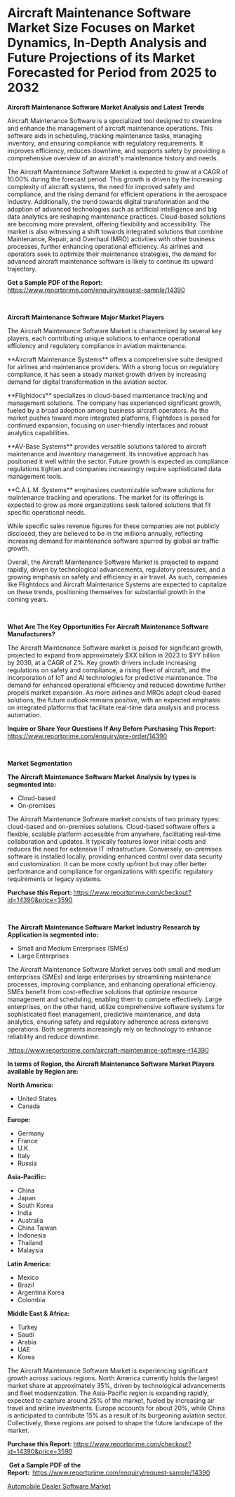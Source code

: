 <p><h1>Aircraft Maintenance Software Market Size Focuses on Market Dynamics, In-Depth Analysis and Future Projections of its Market Forecasted for Period from 2025 to 2032</h1></p><p><strong>Aircraft Maintenance Software Market Analysis and Latest Trends</strong></p>
<p><p>Aircraft Maintenance Software is a specialized tool designed to streamline and enhance the management of aircraft maintenance operations. This software aids in scheduling, tracking maintenance tasks, managing inventory, and ensuring compliance with regulatory requirements. It improves efficiency, reduces downtime, and supports safety by providing a comprehensive overview of an aircraft's maintenance history and needs.</p><p>The Aircraft Maintenance Software Market is expected to grow at a CAGR of 10.00% during the forecast period. This growth is driven by the increasing complexity of aircraft systems, the need for improved safety and compliance, and the rising demand for efficient operations in the aerospace industry. Additionally, the trend towards digital transformation and the adoption of advanced technologies such as artificial intelligence and big data analytics are reshaping maintenance practices. Cloud-based solutions are becoming more prevalent, offering flexibility and accessibility. The market is also witnessing a shift towards integrated solutions that combine Maintenance, Repair, and Overhaul (MRO) activities with other business processes, further enhancing operational efficiency. As airlines and operators seek to optimize their maintenance strategies, the demand for advanced aircraft maintenance software is likely to continue its upward trajectory.</p></p>
<p><strong>Get a Sample PDF of the Report:&nbsp;</strong> <a href="https://www.reportprime.com/enquiry/request-sample/14390?utm_campaign=2472&utm_medium=2&utm_source=Github&utm_content=ia&utm_term=20032025&utm_id=aircraft-maintenance-software">https://www.reportprime.com/enquiry/request-sample/14390</a></p>
<p>&nbsp;</p>
<p><strong>Aircraft Maintenance Software Major Market Players</strong></p>
<p><p>The Aircraft Maintenance Software Market is characterized by several key players, each contributing unique solutions to enhance operational efficiency and regulatory compliance in aviation maintenance. </p><p>**Aircraft Maintenance Systems** offers a comprehensive suite designed for airlines and maintenance providers. With a strong focus on regulatory compliance, it has seen a steady market growth driven by increasing demand for digital transformation in the aviation sector.</p><p>**Flightdocs** specializes in cloud-based maintenance tracking and management solutions. The company has experienced significant growth, fueled by a broad adoption among business aircraft operators. As the market pushes toward more integrated platforms, Flightdocs is poised for continued expansion, focusing on user-friendly interfaces and robust analytics capabilities.</p><p>**AV-Base Systems** provides versatile solutions tailored to aircraft maintenance and inventory management. Its innovative approach has positioned it well within the sector. Future growth is expected as compliance regulations tighten and companies increasingly require sophisticated data management tools.</p><p>**C.A.L.M. Systems** emphasizes customizable software solutions for maintenance tracking and operations. The market for its offerings is expected to grow as more organizations seek tailored solutions that fit specific operational needs.</p><p>While specific sales revenue figures for these companies are not publicly disclosed, they are believed to be in the millions annually, reflecting increasing demand for maintenance software spurred by global air traffic growth. </p><p>Overall, the Aircraft Maintenance Software Market is projected to expand rapidly, driven by technological advancements, regulatory pressures, and a growing emphasis on safety and efficiency in air travel. As such, companies like Flightdocs and Aircraft Maintenance Systems are expected to capitalize on these trends, positioning themselves for substantial growth in the coming years.</p></p>
<p>&nbsp;</p>
<p><strong>What Are The Key Opportunities For Aircraft Maintenance Software Manufacturers?</strong></p>
<p><p>The Aircraft Maintenance Software market is poised for significant growth, projected to expand from approximately $XX billion in 2023 to $YY billion by 2030, at a CAGR of Z%. Key growth drivers include increasing regulations on safety and compliance, a rising fleet of aircraft, and the incorporation of IoT and AI technologies for predictive maintenance. The demand for enhanced operational efficiency and reduced downtime further propels market expansion. As more airlines and MROs adopt cloud-based solutions, the future outlook remains positive, with an expected emphasis on integrated platforms that facilitate real-time data analysis and process automation.</p></p>
<p><strong>Inquire or Share Your Questions If Any Before Purchasing This Report:</strong> <a href="https://www.reportprime.com/enquiry/pre-order/14390?utm_campaign=2472&utm_medium=2&utm_source=Github&utm_content=ia&utm_term=20032025&utm_id=aircraft-maintenance-software">https://www.reportprime.com/enquiry/pre-order/14390</a></p>
<p>&nbsp;</p>
<p><strong>Market Segmentation</strong></p>
<p><strong>The Aircraft Maintenance Software Market Analysis by types is segmented into:</strong></p>
<p><ul><li>Cloud-based</li><li>On-premises</li></ul></p>
<p><p>The Aircraft Maintenance Software market consists of two primary types: cloud-based and on-premises solutions. Cloud-based software offers a flexible, scalable platform accessible from anywhere, facilitating real-time collaboration and updates. It typically features lower initial costs and reduces the need for extensive IT infrastructure. Conversely, on-premises software is installed locally, providing enhanced control over data security and customization. It can be more costly upfront but may offer better performance and compliance for organizations with specific regulatory requirements or legacy systems.</p></p>
<p><strong>Purchase this Report:&nbsp;</strong><a href="https://www.reportprime.com/checkout?id=14390&price=3590&utm_campaign=2472&utm_medium=2&utm_source=Github&utm_content=ia&utm_term=20032025&utm_id=aircraft-maintenance-software">https://www.reportprime.com/checkout?id=14390&price=3590</a></p>
<p>&nbsp;</p>
<p><strong>The Aircraft Maintenance Software Market Industry Research by Application is segmented into:</strong></p>
<p><ul><li>Small and Medium Enterprises (SMEs)</li><li>Large Enterprises</li></ul></p>
<p><p>The Aircraft Maintenance Software Market serves both small and medium enterprises (SMEs) and large enterprises by streamlining maintenance processes, improving compliance, and enhancing operational efficiency. SMEs benefit from cost-effective solutions that optimize resource management and scheduling, enabling them to compete effectively. Large enterprises, on the other hand, utilize comprehensive software systems for sophisticated fleet management, predictive maintenance, and data analytics, ensuring safety and regulatory adherence across extensive operations. Both segments increasingly rely on technology to enhance reliability and reduce downtime.</p></p>
<p><a href="https://www.reportprime.com/aircraft-maintenance-software-r14390?utm_campaign=2472&utm_medium=2&utm_source=Github&utm_content=ia&utm_term=20032025&utm_id=aircraft-maintenance-software">&nbsp;https://www.reportprime.com/aircraft-maintenance-software-r14390</a></p>
<p><strong>In terms of Region, the Aircraft Maintenance Software Market Players available by Region are:</strong></p>
<p>
    <p> <strong> North America: </strong>
        <ul>
            <li>United States</li>
            <li>Canada</li>
        </ul>
        </p> 
    <p> <strong> Europe: </strong>
        <ul>
            <li>Germany</li>
            <li>France</li>
            <li>U.K.</li>
            <li>Italy</li>
            <li>Russia</li>
        </ul>
        </p> 
    <p> <strong> Asia-Pacific: </strong>
        <ul>
            <li>China</li>
            <li>Japan</li>
            <li>South Korea</li>
            <li>India</li>
            <li>Australia</li>
            <li>China Taiwan</li>
            <li>Indonesia</li>
            <li>Thailand</li>
            <li>Malaysia</li>
        </ul>
        </p> 
    <p> <strong> Latin America: </strong>
        <ul>
            <li>Mexico</li>
            <li>Brazil</li>
            <li>Argentina Korea</li>
            <li>Colombia</li>
        </ul>
        </p> 
    <p> <strong> Middle East & Africa: </strong>
        <ul>
            <li>Turkey</li>
            <li>Saudi</li>
            <li>Arabia</li>
            <li>UAE</li>
            <li>Korea</li>
        </ul>
    </p>
    </p>
<p><p>The Aircraft Maintenance Software Market is experiencing significant growth across various regions. North America currently holds the largest market share at approximately 35%, driven by technological advancements and fleet modernization. The Asia-Pacific region is expanding rapidly, expected to capture around 25% of the market, fueled by increasing air travel and airline investments. Europe accounts for about 20%, while China is anticipated to contribute 15% as a result of its burgeoning aviation sector. Collectively, these regions are poised to shape the future landscape of the market.</p></p>
<p><strong>Purchase this Report: </strong><a href="https://www.reportprime.com/checkout?id=14390&price=3590&utm_campaign=2472&utm_medium=2&utm_source=Github&utm_content=ia&utm_term=20032025&utm_id=aircraft-maintenance-software">https://www.reportprime.com/checkout?id=14390&price=3590</a></p>
<p>&nbsp;<strong>Get a Sample PDF of the Report:&nbsp;&nbsp;</strong><a href="https://www.reportprime.com/enquiry/request-sample/14390?utm_campaign=2472&utm_medium=2&utm_source=Github&utm_content=ia&utm_term=20032025&utm_id=aircraft-maintenance-software">https://www.reportprime.com/enquiry/request-sample/14390</a></p>
<p><strong></strong></p>
<p><p><a href="https://github.com/norbeludie83/Market-Research-Report-List-1/blob/main/automobile-dealer-software-market.md?utm_campaign=2472&utm_medium=2&utm_source=Github&utm_content=ia&utm_term=20032025&utm_id=aircraft-maintenance-software">Automobile Dealer Software Market</a></p></p>
